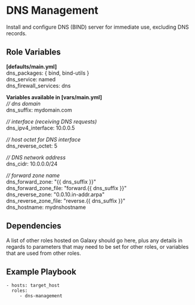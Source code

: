 DNS Management
=========

Install and configure DNS (BIND) server for immediate use, excluding DNS records.

Role Variables
--------------
**[defaults/main.yml]**  
dns_packages: { bind, bind-utils  }  
dns_service: named  
dns_firewall_services: dns  

**Variables available in [vars/main.yml]**  
*// dns domain*  
dns_suffix: mydomain.com  

*// interface (receiving DNS requests)*  
dns_ipv4_interface: 10.0.0.5  

*// host octet for DNS interface*  
dns_reverse_octet: 5  

*// DNS network address*  
dns_cidr: 10.0.0.0/24  

*// forward zone name*  
dns_forward_zone: "{{ dns_suffix }}"  
dns_forward_zone_file: "forward.{{ dns_suffix }}"  
dns_reverse_zone: "0.0.10.in-addr.arpa"  
dns_reverse_zone_file: "reverse.{{ dns_suffix }}"  
dns_hostname: mydnshostname  

Dependencies
------------

A list of other roles hosted on Galaxy should go here, plus any details in regards to parameters that may need to be set for other roles, or variables that are used from other roles.

Example Playbook
----------------
```
- hosts: target_host
  roles:
     - dns-management
```
